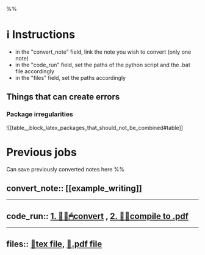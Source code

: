

%%
# ℹ Instructions
- in the "convert_note" field, link the note you wish to convert (only one note)
- in the "code_run" field, set the paths of the python script and the .bat file accordingly
- in the "files" field, set the paths accordingly

## Things that can create errors
### Package irregularities

![[table__block_latex_packages_that_should_not_be_combined#table]]


# Previous jobs
Can save previously converted notes here
%%

convert_note:: [[example_writing]]
--

---

code_run:: [1. 👨‍💻🖱convert](<file:///C:\Users\dvrch\Desktop\Memoire 2024\convAll-tex2obs\Straightforward-Obsidian2Latex\converter.py>) , [2. 👨‍💻compile to .pdf](<file:///C:\Users\dvrch\Desktop\Memoire 2024\convAll-tex2obs\Straightforward-Obsidian2Latex\example_vault\✍Writing\compile_and_open.sh>)
--


---


files::  [📁tex file](<file:///C:\Users\dvrch\Desktop\Memoire 2024\convAll-tex2obs\Straightforward-Obsidian2Latex\example_vault\✍Writing\example_writing.tex>), [📁.pdf file](<file:///C:\Users\dvrch\Desktop\Memoire 2024\convAll-tex2obs\Straightforward-Obsidian2Latex\example_vault\✍Writing\example_writing.pdf>)
--



